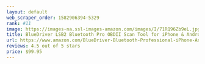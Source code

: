 ```yaml
---
layout: default 
﻿web_scraper_order: 1582906394-5329
rank: #11
image: https://images-na.ssl-images-amazon.com/images/I/71RQ96Zb9eL.jpg
title: BlueDriver LSB2 Bluetooth Pro OBDII Scan Tool for iPhone & Android
url: https://www.amazon.com/BlueDriver-Bluetooth-Professional-iPhone-Android/dp/B00652G4TS/ref=zg_mw_automotive_11?_encoding=UTF8&psc=1&refRID=XNZNW5DZK47AV25RF7A7
reviews: 4.5 out of 5 stars
price: $99.95 
---
```

